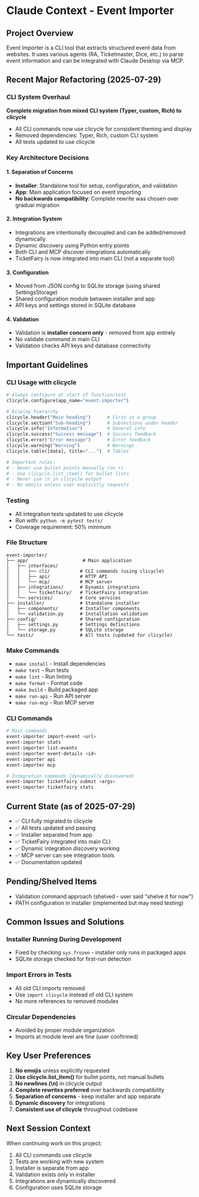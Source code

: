 # Claude Context - Event Importer

## Project Overview
Event Importer is a CLI tool that extracts structured event data from websites. It uses various agents (RA, Ticketmaster, Dice, etc.) to parse event information and can be integrated with Claude Desktop via MCP.

## Recent Major Refactoring (2025-07-29)

### CLI System Overhaul
**Complete migration from mixed CLI system (Typer, custom, Rich) to clicycle**
- All CLI commands now use clicycle for consistent theming and display
- Removed dependencies: Typer, Rich, custom CLI system
- All tests updated to use clicycle

### Key Architecture Decisions

#### 1. Separation of Concerns
- **Installer**: Standalone tool for setup, configuration, and validation
- **App**: Main application focused on event importing
- **No backwards compatibility**: Complete rewrite was chosen over gradual migration

#### 2. Integration System
- Integrations are intentionally decoupled and can be added/removed dynamically
- Dynamic discovery using Python entry points
- Both CLI and MCP discover integrations automatically
- TicketFairy is now integrated into main CLI (not a separate tool)

#### 3. Configuration
- Moved from JSON config to SQLite storage (using shared SettingsStorage)
- Shared configuration module between installer and app
- API keys and settings stored in SQLite database

#### 4. Validation
- Validation is **installer concern only** - removed from app entirely
- No validate command in main CLI
- Validation checks API keys and database connectivity

## Important Guidelines

### CLI Usage with clicycle
```python
# Always configure at start of function/test
clicycle.configure(app_name="event-importer")

# Display hierarchy
clicycle.header("Main heading")      # First in a group
clicycle.section("Sub-heading")      # Subsections under header
clicycle.info("Information")         # General info
clicycle.success("Success message")  # Success feedback
clicycle.error("Error message")      # Error feedback
clicycle.warning("Warning")          # Warnings
clicycle.table([data], title="...")  # Tables

# Important rules:
# - Never use bullet points manually (no •)
# - Use clicycle.list_item() for bullet lists
# - Never use \n in clicycle output
# - No emojis unless user explicitly requests
```

### Testing
- All integration tests updated to use clicycle
- Run with: `python -m pytest tests/`
- Coverage requirement: 50% minimum

### File Structure
```
event-importer/
├── app/                    # Main application
│   ├── interfaces/        
│   │   ├── cli/           # CLI commands (using clicycle)
│   │   ├── api/           # HTTP API
│   │   └── mcp/           # MCP server
│   ├── integrations/      # Dynamic integrations
│   │   └── ticketfairy/   # TicketFairy integration
│   └── services/          # Core services
├── installer/             # Standalone installer
│   ├── components/        # Installer components
│   └── validation.py      # Installation validation
├── config/                # Shared configuration
│   ├── settings.py        # Settings definitions
│   └── storage.py         # SQLite storage
└── tests/                 # All tests (updated for clicycle)
```

### Make Commands
- `make install` - Install dependencies
- `make test` - Run tests
- `make lint` - Run linting
- `make format` - Format code
- `make build` - Build packaged app
- `make run-api` - Run API server
- `make run-mcp` - Run MCP server

### CLI Commands
```bash
# Main commands
event-importer import-event <url>
event-importer stats
event-importer list-events
event-importer event-details <id>
event-importer api
event-importer mcp

# Integration commands (dynamically discovered)
event-importer ticketfairy submit <args>
event-importer ticketfairy stats
```

## Current State (as of 2025-07-29)
- ✅ CLI fully migrated to clicycle
- ✅ All tests updated and passing
- ✅ Installer separated from app
- ✅ TicketFairy integrated into main CLI
- ✅ Dynamic integration discovery working
- ✅ MCP server can see integration tools
- ✅ Documentation updated

## Pending/Shelved Items
- Validation command approach (shelved - user said "shelve it for now")
- PATH configuration in installer (implemented but may need testing)

## Common Issues and Solutions

### Installer Running During Development
- Fixed by checking `sys.frozen` - installer only runs in packaged apps
- SQLite storage checked for first-run detection

### Import Errors in Tests
- All old CLI imports removed
- Use `import clicycle` instead of old CLI system
- No more references to removed modules

### Circular Dependencies
- Avoided by proper module organization
- Imports at module level are fine (user confirmed)

## Key User Preferences
1. **No emojis** unless explicitly requested
2. **Use clicycle.list_item()** for bullet points, not manual bullets
3. **No newlines (\n)** in clicycle output
4. **Complete rewrites preferred** over backwards compatibility
5. **Separation of concerns** - keep installer and app separate
6. **Dynamic discovery** for integrations
7. **Consistent use of clicycle** throughout codebase

## Next Session Context
When continuing work on this project:
1. All CLI commands use clicycle
2. Tests are working with new system
3. Installer is separate from app
4. Validation exists only in installer
5. Integrations are dynamically discovered
6. Configuration uses SQLite storage